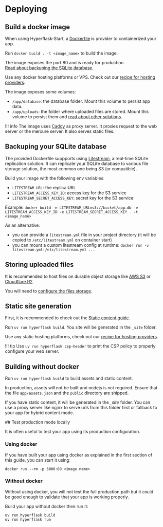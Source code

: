 # Deploying

## Build a docker image

When using Hyperflask-Start, a [Dockerfile](https://github.com/hyperflask/hyperflask-start/blob/main/%7B%7Bcookiecutter.project_slug%7D%7D/Dockerfile) is provider to containerized your app.

Run `docker build . -t <image_name>` to build the image.

The image exposes the port 80 and is ready for production.  
[Read about backuping the SQLite database](#backuping-your-sqlite-database).

Use any docker hosting platforms or VPS. Check out our [recipe for hosting providers](/recipes/hosting).

The image exposes some volumes:

- `/app/database`: the database folder. Mount this volume to persist app data.
- `/app/uploads`: the folder where uploaded files are stored. Mount this volume to persist them and [read about other solutions](#storing-uploaded-files).

!!! info
    The image uses [Caddy](https://caddyserver.com/) as proxy server. It proxies request to the web server or the mercure server. It also serves static files.

## Backuping your SQLite database

The provided Dockerfile suppports using [Litestream](https://litestream.io/), a real-time SQLite replication solution. It can replicate your SQLite database to various file storage solution, the most common one being S3 (or compatible).

Build your image with the following env variables:

 - `LITESTREAM_URL`: the replica URL
 - `LITESTREAM_ACCESS_KEY_ID`: access key for the S3 service
 - `LITESTREAM_SECRET_ACCESS_KEY`: secret key for the S3 service
 
Example: `docker build -e LITESTREAM_URL=s3://bucket/app.db -e LITESTREAM_ACCESS_KEY_ID -e LITESTREAM_SECRET_ACCESS_KEY . -t <image_name>`

As an alternative:

- you can provide a `litestream.yml` file in your project directory (it will be copied to `/etc/litestream.yml` on container start)
- you can mount a custom litestream config at runtime: `docker run -v litestream.yml:/etc/litestream.yml ...`

## Storing uploaded files

It is recommended to host files on durable object storage like [AWS S3](https://aws.amazon.com/s3/) or [Cloudflare R2](https://www.cloudflare.com/developer-platform/products/r2/).

You will need to [configure the files storage](/guides/files#using-s3).

## Static site generation

First, it is recommended to check out the [Static content guide](/guides/static).

Run `uv run hyperflask build`. You site will be generated in the `_site` folder.

Use any static hosting platforms, check out our [recipe for hosting providers](/recipes/hosting#static-hosting).

!!! tip
    Use `uv run hyperflask csp-header` to print the CSP policy to properly configure your web server.

## Building without docker

Run `uv run hyperflask build` to build assets and static content.

In production, assets will not be built and nodejs is not required. Ensure that the file `app/assets.json` and the `public` directory are shipped.

If you have static content, it will be generated in the *_site* folder. You can use a proxy server like nginx to serve urls from this folder first or fallback to your app for hybrid content mode.

## Test production mode locally

It is often useful to test your app using its production configuration.

### Using docker

If you have built your app using docker as explained in the first section of this guide, you can start it using:

    docker run --rm -p 5000:80 <image name>

### Without docker

Without using docker, you will not test the full production path but it could be good enough to validate that your app is working properly.

Build your app without docker then run it:

    uv run hyperflask build
    uv run hyperflask run